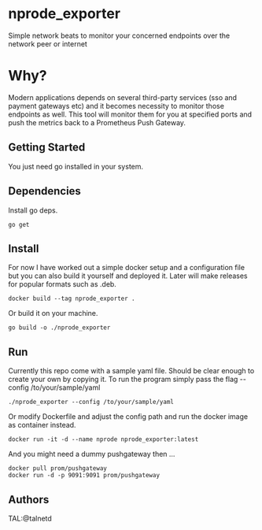 # nprode_exporter
Simple network beats to monitor your concerned endpoints over the network peer or internet

# Why?
Modern applications depends on several third-party services (sso and payment gateways etc)
and it becomes necessity to monitor those endpoints as well. This tool will monitor them 
for you at specified ports and push the metrics back to a Prometheus Push Gateway.

## Getting Started
You just need go installed in your system.

## Dependencies
Install go deps.
```
go get
```

## Install
For now I have worked out a simple docker setup and a configuration file but you can also
build it yourself and deployed it. Later will make releases for popular formats such as .deb.
```
docker build --tag nprode_exporter .
```

Or build it on your machine.
```
go build -o ./nprode_exporter
```

## Run
Currently this repo come with a sample yaml file. Should be clear enough to create your own
by copying it. To run the program simply pass the flag --config /to/your/sample/yaml
```
./nprode_exporter --config /to/your/sample/yaml
```

Or modify Dockerfile and adjust the config path and run the docker image as container instead.
```
docker run -it -d --name nprode nprode_exporter:latest
```

And you might need a dummy pushgateway then ...
```
docker pull prom/pushgateway
docker run -d -p 9091:9091 prom/pushgateway
```


## Authors
TAL:@talnetd
